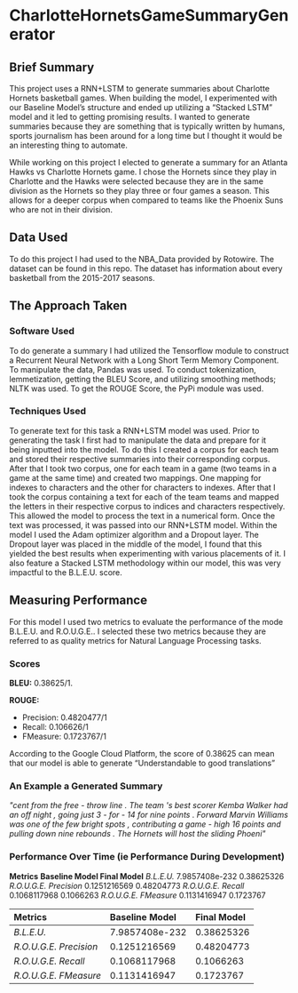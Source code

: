 # CharlotteHornetsGameSummaryGenerator

## Brief Summary
This project uses a RNN+LSTM to generate summaries about Charlotte Hornets basketball games.
When building the model, I experimented with our Baseline Model’s structure and ended up utilizing a
“Stacked LSTM” model and it led to getting promising results. I wanted to generate
summaries because they are something that is typically written by humans, sports
journalism has been around for a long time but I thought it would be an interesting
thing to automate.

While working on this project I elected to
generate a summary for an Atlanta Hawks vs Charlotte Hornets game. I chose the
Hornets since they play in Charlotte and the Hawks were selected because they are in
the same division as the Hornets so they play three or four games a season. This allows
for a deeper corpus when compared to teams like the Phoenix Suns who are not
in their division.

## Data Used
To do this project I had used to the NBA_Data provided by Rotowire. The dataset
can be found in this repo. The dataset has information about every basketball from
the 2015-2017 seasons.

## The Approach Taken
### Software Used
To do generate a summary I had utilized the Tensorflow module to construct a 
Recurrent Neural Network with a Long Short Term Memory Component. To manipulate 
the data, Pandas was used. To conduct tokenization, lemmetization, getting the BLEU Score,
and utilizing smoothing methods; NLTK was used. To get the ROUGE Score, the PyPi module was
used.

### Techniques Used
To generate text for this task a RNN+LSTM model was used. Prior to generating the
task I first had to manipulate the data and prepare for it being inputted into the model.
To do this I created a corpus for each team and stored their respective summaries into
their corresponding corpus. After that I took two corpus, one for each team in a game
(two teams in a game at the same time) and created two mappings. One mapping for
indexes to characters and the other for characters to indexes. After that I took the
corpus containing a text for each of the team teams and mapped the letters in their
respective corpus to indices and characters respectively. This allowed the model to process the
text in a numerical form.
Once the text was processed, it was passed into our RNN+LSTM model. Within the
model I used the Adam optimizer algorithm and a Dropout layer. The Dropout layer was
placed in the middle of the model, I found that this yielded the best results when
experimenting with various placements of it. I also feature a Stacked LSTM
methodology within our model, this was very impactful to the B.L.E.U. score.

## Measuring Performance
For this model I used two metrics to evaluate the performance of the mode B.L.E.U.
and R.O.U.G.E.. I selected these two metrics because they are referred to as quality
metrics for Natural Language Processing tasks.

### Scores
**BLEU:** 0.38625/1.

**ROUGE:**  
  - Precision: 0.4820477/1
  - Recall: 0.106626/1
  - FMeasure: 0.1723767/1

According
to the Google Cloud Platform, the score of 0.38625 can mean that our model is
able to generate “Understandable to good translations”

### An Example a Generated Summary
*"cent from the free - throw line . The team 's best
scorer Kemba Walker had an off night , going just 3 -
for - 14 for nine points . Forward Marvin Williams was
one of the few bright spots , contributing a game -
high 16 points and pulling down nine rebounds . The
Hornets will host the sliding Phoeni"*

### Performance Over Time (ie Performance During Development)
**Metrics**                   **Baseline Model      Final Model**
*B.L.E.U.*                     7.9857408e-232        0.38625326
*R.O.U.G.E. Precision*         0.1251216569          0.48204773
*R.O.U.G.E. Recall*            0.1068117968          0.1066263
*R.O.U.G.E. FMeasure*          0.1131416947          0.1723767

| **Metrics**            | **Baseline Model** | **Final Model** |
| :----------------------| :------------------|:----------------|
| *B.L.E.U.*             | 7.9857408e-232     | 0.38625326      |
| *R.O.U.G.E. Precision* | 0.1251216569       | 0.48204773      |
| *R.O.U.G.E. Recall*    | 0.1068117968       | 0.1066263       |
| *R.O.U.G.E. FMeasure*  | 0.1131416947       | 0.1723767       |
